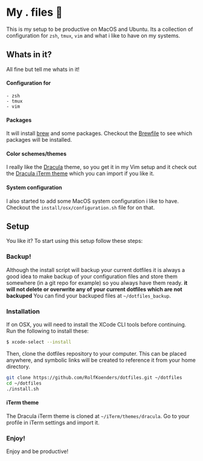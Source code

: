 
# My . files 💁
This is my setup to be productive on MacOS and Ubuntu. Its a collection of configuration for `zsh`, `tmux`, `vim` and what i like to have on my systems.

## Whats in it?
All fine but tell me whats in it!

#### Configuration for
	- zsh
	- tmux
	- vim

#### Packages
It will install [brew](http://brew.sh/) and some packages. Checkout the [Brewfile](https://github.com/RolfKoenders/dotfiles/blob/master/install/osx/Brewfile) to see which packages will be installed. 

#### Color schemes/themes
I really like the [Dracula](https://draculatheme.com) theme, so you get it in my Vim setup and it check out the [Dracula iTerm theme](https://draculatheme.com/iterm/) which you can import if you like it.

#### System configuration
I also started to add some MacOS system configuration i like to have. Checkout the `install/osx/configuration.sh` file for on that.

## Setup
You like it? To start using this setup follow these steps:

### Backup!
Although the install script will backup your current dotfiles it is always a good idea to make backup of your configuration files and store them somewhere (in a git repo for example) so you always have them ready. **it will not delete or overwrite any of your current dotfiles which are not backuped** You can find your backuped files at `~/dotfiles_backup`.

### Installation
If on OSX, you will need to install the XCode CLI tools before continuing. Run the following to install these:
```bash
$ xcode-select --install
```

Then, clone the dotfiles repository to your computer. This can be placed anywhere, and symbolic links will be created to reference it from your home directory.

```bash
git clone https://github.com/RolfKoenders/dotfiles.git ~/dotfiles
cd ~/dotfiles
./install.sh
```

#### iTerm theme
The Dracula iTerm theme is cloned at `~/iTerm/themes/dracula`. Go to your profile in iTerm settings and import it.

### Enjoy!
Enjoy and be productive!
